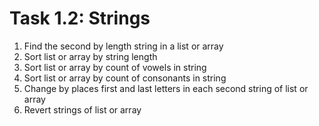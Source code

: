 # Task 1.2: Strings
1. Find the second by length string in a list or array
2. Sort list or array by string length
3. Sort list or array by count of vowels in string
4. Sort list or array by count of consonants in string
5. Change by places first and last letters in each second string of list or array
6. Revert strings of list or array
